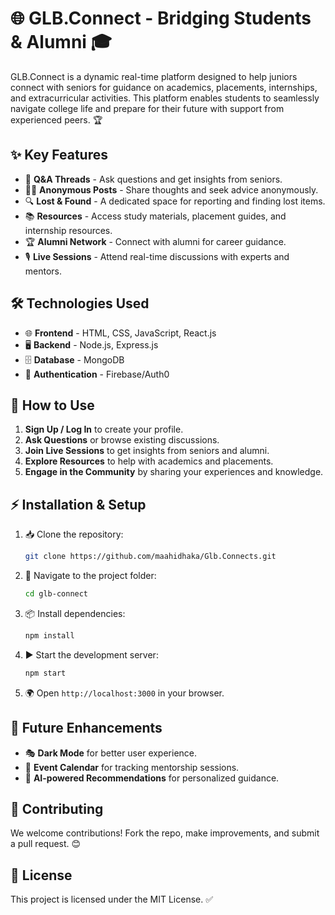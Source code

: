 # 🌐 GLB.Connect - Bridging Students & Alumni 🎓

GLB.Connect is a dynamic real-time platform designed to help juniors connect with seniors for guidance on academics, placements, internships, and extracurricular activities. This platform enables students to seamlessly navigate college life and prepare for their future with support from experienced peers. 🏆

## ✨ Key Features
- 📢 **Q&A Threads** - Ask questions and get insights from seniors.
- 🕵️‍♂️ **Anonymous Posts** - Share thoughts and seek advice anonymously.
- 🔍 **Lost & Found** - A dedicated space for reporting and finding lost items.
- 📚 **Resources** - Access study materials, placement guides, and internship resources.
- 🏆 **Alumni Network** - Connect with alumni for career guidance.
- 🎙️ **Live Sessions** - Attend real-time discussions with experts and mentors.

## 🛠 Technologies Used
- 🌐 **Frontend** - HTML, CSS, JavaScript, React.js
- 🖥 **Backend** - Node.js, Express.js
- 🗄 **Database** - MongoDB
- 🔗 **Authentication** - Firebase/Auth0

## 🚀 How to Use
1. **Sign Up / Log In** to create your profile.
2. **Ask Questions** or browse existing discussions.
3. **Join Live Sessions** to get insights from seniors and alumni.
4. **Explore Resources** to help with academics and placements.
5. **Engage in the Community** by sharing your experiences and knowledge.

## ⚡ Installation & Setup
1. 📥 Clone the repository:
   ```sh
   git clone https://github.com/maahidhaka/Glb.Connects.git
   ```
2. 📂 Navigate to the project folder:
   ```sh
   cd glb-connect
   ```
3. 📦 Install dependencies:
   ```sh
   npm install
   ```
4. ▶️ Start the development server:
   ```sh
   npm start
   ```
5. 🌍 Open `http://localhost:3000` in your browser.

## 🔮 Future Enhancements
- 🎭 **Dark Mode** for better user experience.
- 📅 **Event Calendar** for tracking mentorship sessions.
- 🎯 **AI-powered Recommendations** for personalized guidance.

## 🤝 Contributing
We welcome contributions! Fork the repo, make improvements, and submit a pull request. 😊

## 📜 License
This project is licensed under the MIT License. ✅



